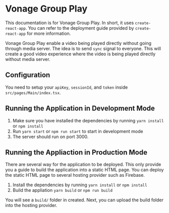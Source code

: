 # Vonage Group Play
This documentation is for Vonage Group Play. In short, it uses `create-react-app`. You can refer to the deployment guide provided by `create-react-app` for more information.

Vonage Group Play enable a video being played directly without going through media server. The idea is to send `sync` signal to everyone. This will create a good video experience where the video is being played directly without media server.

## Configuration
You need to setup your `apiKey`, `sessionId`, and `token` inside `src/pages/Main/index.tsx`.

## Running the Application in Development Mode
1. Make sure you have installed the dependencies by running `yarn install` or `npm install`
2. Run `yarn start` or `npm run start` to start in development mode
3. The server should run on port 3000.

## Running the Appliaction in Production Mode
There are several way for the application to be deployed. This only provide you a guide to build the application into a static HTML page. You can deploy the static HTML page to several hosting provider such as Firebase.

1. Install the dependencies by running `yarn install` or `npm install`
2. Build the appliation `yarn build` or `npm run build`

You will see a `build/` folder in created. Next, you can upload the build folder into the hosting provider.